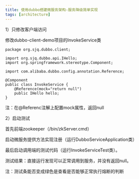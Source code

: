 ```yaml
---
title: 使用dubbo搭建微服务架构-服务降级简单实现
tags: [architecture]
---
```


1）只修改客户端访问

修改dubbo-client-demo项目的InvokeService类

```
package org.sjq.dubbo.client;

import org.sjq.dubbo.api.IHello;
import org.springframework.stereotype.Component;

import com.alibaba.dubbo.config.annotation.Reference;

@Component
public class InvokeService {
    @Reference(mock="return null")
    public IHello hello;
}
```

注：在@Referenc注解上配置mock属性，返回null

2）启动测试

首先前端zookeeper（/bin/zkServer.cmd）

启动微服务提供方法实现注册（运行DubboServiceApplication类）

最后启动调用端的测试代码（运行InvokeServiceTest类）。

测试结果：直接运行发现可以正常调用到服务，并没有返回null。

注：测试条能否变成绿色是查看是否能够正常执行熔断的判断


